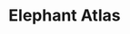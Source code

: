 ---
title:  "Elephant Atlas"
description: "In 2013, The Great Elephant embarked on a journey to understand the alarming decline of elephant populations across Africa. National parks and wildlife staff in 18 countries with support from seven NGOs coordinated by Vulcan to carry out the most extensive pan continental elephant survey since the 1970’s.<br><br>The efforts resulted in an unprecedented store of elephant data. In 2016, the GEC partnered with The Office for Creative Research, asking us to tell the many stories of this data. Using a website as our medium, we created visualization tools to show what effects of poaching and the ivory trade have on elephant populations, and how government policies have a direct hand in affecting change. More importantly, we wanted to show what tangible actions and effects people currently have in helping improve the existing situation. These visualization tools were built for use by the general public as well as policy makers with the hope that they could best situate their actions in the larger story of conservation. Deeper interactives were balanced with accessible and educational tools to allow different types of engagement with the data.<br><br>The results of our work were unveiled with Vulcan and the Great Elephant Census at the World Conservation Congress in Hawaii in late summer 2016. We were thrilled to have been part of this multinational effort! Feel free to explore the data on the Elephant Atlas [website](https://elephant-atlas.org/).
"

category: elephant-atlas
year: 2016

press: <a target='_blank' href='http://www.cnn.com/2016/08/31/africa/great-elephant-census/'>CNN</a>, <a target='_blank' href='https://www.washingtonpost.com/news/worldviews/wp/2016/08/31/the-largest-ever-survey-of-elephants-in-africa-reveals-startling-declines/'>Washington Post</a>, <a target='_blank' href='https://www.theguardian.com/environment/2016/aug/31/poaching-drives-huge-30-decline-in-africas-savannah-elephants'>The Guardian</a>, <a target='_blank' href='http://news.nationalgeographic.com/2016/08/wildlife-african-elephants-population-decrease-great-elephant-census/'>National Geographic</a>
index: 2
images: ['https://player.vimeo.com/video/195576630', '1.png', '2.png']
tags: ['web', 'interactive', 'open API', 'storytelling']
for: "[Vulcan](http://www.vulcan.com)"
---